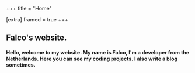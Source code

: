 +++
title = "Home"

[extra]
framed = true
+++

## Falco's website.

#### Hello, welcome to my website. My name is Falco, I'm a developer from the Netherlands. Here you can see my coding projects. I also write a blog sometimes.